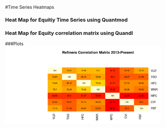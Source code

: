 #Time Series Heatmaps

<h3> Heat Map for Equitiy Time Series using Quantmod </h3>
<h3>Heat Map for Equity correlation matrix using Quandl</h3>


###Plots
![Correlation Chart 2013 to Present](corr13topres.png) 
